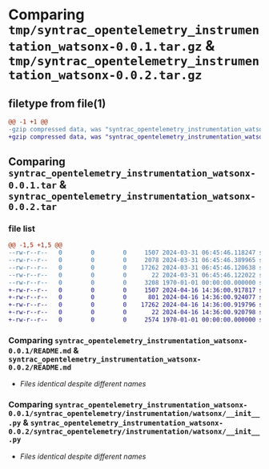 # Comparing `tmp/syntrac_opentelemetry_instrumentation_watsonx-0.0.1.tar.gz` & `tmp/syntrac_opentelemetry_instrumentation_watsonx-0.0.2.tar.gz`

## filetype from file(1)

```diff
@@ -1 +1 @@
-gzip compressed data, was "syntrac_opentelemetry_instrumentation_watsonx-0.0.1.tar", max compression
+gzip compressed data, was "syntrac_opentelemetry_instrumentation_watsonx-0.0.2.tar", max compression
```

## Comparing `syntrac_opentelemetry_instrumentation_watsonx-0.0.1.tar` & `syntrac_opentelemetry_instrumentation_watsonx-0.0.2.tar`

### file list

```diff
@@ -1,5 +1,5 @@
--rw-r--r--   0        0        0     1507 2024-03-31 06:45:46.118247 syntrac_opentelemetry_instrumentation_watsonx-0.0.1/README.md
--rw-r--r--   0        0        0     2078 2024-03-31 06:45:46.389965 syntrac_opentelemetry_instrumentation_watsonx-0.0.1/pyproject.toml
--rw-r--r--   0        0        0    17262 2024-03-31 06:45:46.120638 syntrac_opentelemetry_instrumentation_watsonx-0.0.1/syntrac_opentelemetry/instrumentation/watsonx/__init__.py
--rw-r--r--   0        0        0       22 2024-03-31 06:45:46.122022 syntrac_opentelemetry_instrumentation_watsonx-0.0.1/syntrac_opentelemetry/instrumentation/watsonx/version.py
--rw-r--r--   0        0        0     3208 1970-01-01 00:00:00.000000 syntrac_opentelemetry_instrumentation_watsonx-0.0.1/PKG-INFO
+-rw-r--r--   0        0        0     1507 2024-04-16 14:36:00.917817 syntrac_opentelemetry_instrumentation_watsonx-0.0.2/README.md
+-rw-r--r--   0        0        0      801 2024-04-16 14:36:00.924077 syntrac_opentelemetry_instrumentation_watsonx-0.0.2/pyproject.toml
+-rw-r--r--   0        0        0    17262 2024-04-16 14:36:00.919796 syntrac_opentelemetry_instrumentation_watsonx-0.0.2/syntrac_opentelemetry/instrumentation/watsonx/__init__.py
+-rw-r--r--   0        0        0       22 2024-04-16 14:36:00.920798 syntrac_opentelemetry_instrumentation_watsonx-0.0.2/syntrac_opentelemetry/instrumentation/watsonx/version.py
+-rw-r--r--   0        0        0     2574 1970-01-01 00:00:00.000000 syntrac_opentelemetry_instrumentation_watsonx-0.0.2/PKG-INFO
```

### Comparing `syntrac_opentelemetry_instrumentation_watsonx-0.0.1/README.md` & `syntrac_opentelemetry_instrumentation_watsonx-0.0.2/README.md`

 * *Files identical despite different names*

### Comparing `syntrac_opentelemetry_instrumentation_watsonx-0.0.1/syntrac_opentelemetry/instrumentation/watsonx/__init__.py` & `syntrac_opentelemetry_instrumentation_watsonx-0.0.2/syntrac_opentelemetry/instrumentation/watsonx/__init__.py`

 * *Files identical despite different names*


